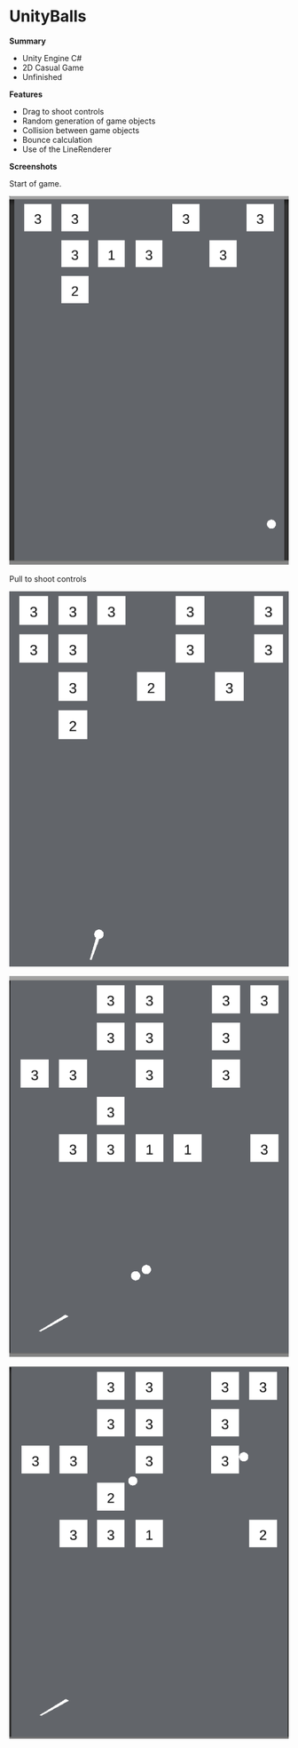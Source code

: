 # UnityBalls

**Summary**

 - Unity Engine C#
 - 2D Casual Game
 - Unfinished


**Features**

 - Drag to shoot controls
 - Random generation of game objects
 - Collision between game objects
 - Bounce calculation
 - Use of the LineRenderer

**Screenshots**

Start of game.

![Image 1](https://github.com/Bailym/UnityBalls/blob/main/images/UnityBalls%201.png)

Pull to shoot controls

![Image 1](https://github.com/Bailym/UnityBalls/blob/main/images/UnityBalls%202.png)


![Image 1](https://github.com/Bailym/UnityBalls/blob/main/images/UnityBalls%203.png)


![Image 1](https://github.com/Bailym/UnityBalls/blob/main/images/UnityBalls%204.png)
